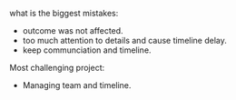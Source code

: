 what is the biggest mistakes:

- outcome was not affected.
- too much attention to details and cause timeline delay.
- keep communciation and timeline.

Most challenging project:

- Managing team and timeline.
